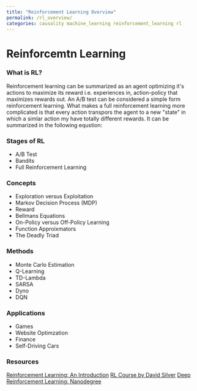 ```yaml
---
title: "Reinforcement Learning Overview"
permalink: /rl_overview/
categories: causality machine_learning reinforcement_learning rl
---
```


# Reinforcemtn Learning

### What is RL?

Reinforcement learning can be summarized as an agent optimizing it's actions to maximize its reward i.e. experiences in, action-policy that maximizes rewards out. An A/B test can be considered a simple form reinforcement learning. What makes a full reinforcement learning more complicated is that every action transpors the agent to a new "state" in which a simlar action my have totally different rewards. It can be summarized in the following equstion:

### Stages of RL
* A/B Test
* Bandits
* Full Reinforcement Learning

### Concepts
* Exploration versus Exploitation
* Markov Decision Process (MDP)
* Reward
* Bellmans Equations
* On-Policy versus Off-Policy Learning
* Function Approixmators
* The Deadly Triad

### Methods
* Monte Carlo Estimation
* Q-Learning
* TD-Lambda
* SARSA
* Dyno
* DQN

### Applications
* Games
* Website Optimzation
* Finance
* Self-Driving Cars

### Resources 
[Reinforcement Learning: An Introduction](http://incompleteideas.net/book/the-book-2nd.html)
[RL Course by David Silver](https://www.youtube.com/watch?v=2pWv7GOvuf0)
[Deep Reinforcement Learning: Nanodegree](https://www.udacity.com/course/deep-reinforcement-learning-nanodegree--nd893)
